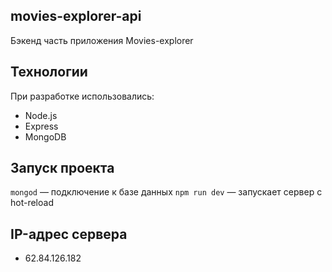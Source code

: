 ## movies-explorer-api
Бэкенд часть приложения Movies-explorer

## Технологии

При разработке использовались:
- Node.js
- Express
- MongoDB

## Запуск проекта

`mongod` — подключение к базе данных
`npm run dev` — запускает сервер с hot-reload

## IP-адрес сервера

- 62.84.126.182

